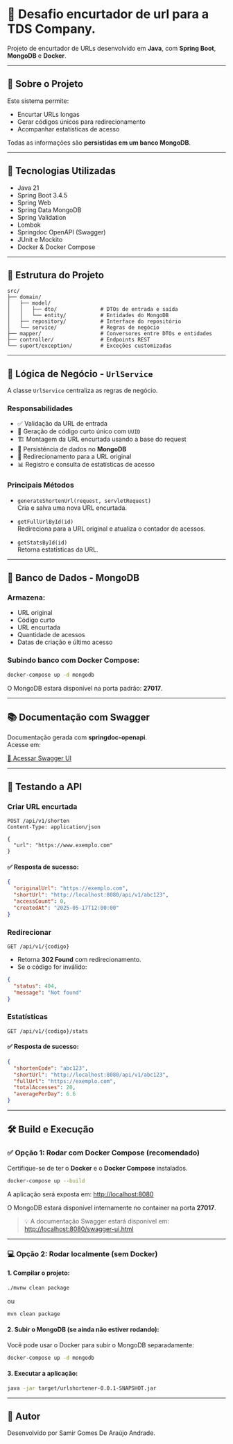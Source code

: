 # 🔗 Desafio encurtador de url para a TDS Company.

Projeto de encurtador de URLs desenvolvido em **Java**, com **Spring Boot**, **MongoDB** e **Docker**.

---

## 📌 Sobre o Projeto

Este sistema permite:

- Encurtar URLs longas
- Gerar códigos únicos para redirecionamento
- Acompanhar estatísticas de acesso

Todas as informações são **persistidas em um banco MongoDB**.

---

## 🚀 Tecnologias Utilizadas

- Java 21  
- Spring Boot 3.4.5  
- Spring Web  
- Spring Data MongoDB  
- Spring Validation  
- Lombok  
- Springdoc OpenAPI (Swagger)  
- JUnit e Mockito  
- Docker & Docker Compose  

---

## 🧱 Estrutura do Projeto

```
src/
├── domain/
│   ├── model/
│   │   ├── dto/              # DTOs de entrada e saída
│   │   └── entity/           # Entidades do MongoDB
│   ├── repository/           # Interface do repositório
│   └── service/              # Regras de negócio
├── mapper/                   # Conversores entre DTOs e entidades
├── controller/               # Endpoints REST
└── suport/exception/         # Exceções customizadas
```

---

## 🧠 Lógica de Negócio - `UrlService`

A classe `UrlService` centraliza as regras de negócio.

### Responsabilidades

- ✅ Validação da URL de entrada
- 🔐 Geração de código curto único com `UUID`
- 🏗️ Montagem da URL encurtada usando a base do request
- 💾 Persistência de dados no **MongoDB**
- 🔁 Redirecionamento para a URL original
- 📊 Registro e consulta de estatísticas de acesso

### Principais Métodos

- `generateShortenUrl(request, servletRequest)`  
  Cria e salva uma nova URL encurtada.

- `getFullUrlById(id)`  
  Redireciona para a URL original e atualiza o contador de acessos.

- `getStatsById(id)`  
  Retorna estatísticas da URL.

---

## 💾 Banco de Dados - MongoDB

### Armazena:

- URL original  
- Código curto  
- URL encurtada  
- Quantidade de acessos  
- Datas de criação e último acesso  

### Subindo banco com Docker Compose:

```bash
docker-compose up -d mongodb
```

O MongoDB estará disponível na porta padrão: **27017**.

---

## 📚 Documentação com Swagger

Documentação gerada com **springdoc-openapi**.  
Acesse em:

[🔗 Acessar Swagger UI](http://localhost:8080/swagger-ui.html)

---

## 🧪 Testando a API

### Criar URL encurtada

```http
POST /api/v1/shorten
Content-Type: application/json

{
  "url": "https://www.exemplo.com"
}
```

#### ✅ Resposta de sucesso:

```json
{
  "originalUrl": "https://exemplo.com",
  "shortUrl": "http://localhost:8080/api/v1/abc123",
  "accessCount": 0,
  "createdAt": "2025-05-17T12:00:00"
}
```

### Redirecionar

```http
GET /api/v1/{codigo}
```
- Retorna **302 Found** com redirecionamento.
- Se o código for inválido:

```json
{
  "status": 404,
  "message": "Not found"
}
```

### Estatísticas

```http
GET /api/v1/{codigo}/stats
```
#### ✅ Resposta de sucesso:

```json
{
  "shortenCode": "abc123",
  "shortUrl": "http://localhost:8080/api/v1/abc123",
  "fullUrl": "https://exemplo.com",
  "totalAccesses": 20,
  "averagePerDay": 6.6
}
```

---

## 🛠️ Build e Execução

### ✅ Opção 1: Rodar com Docker Compose (recomendado)

Certifique-se de ter o **Docker** e o **Docker Compose** instalados.

```bash
docker-compose up --build
```

A aplicação será exposta em: [http://localhost:8080](http://localhost:8080)

O MongoDB estará disponível internamente no container na porta **27017**.

> 💡 A documentação Swagger estará disponível em:  
> [http://localhost:8080/swagger-ui.html](http://localhost:8080/swagger-ui.html)

---

### 💻 Opção 2: Rodar localmente (sem Docker)

#### 1. Compilar o projeto:

```bash
./mvnw clean package
```
ou
```bash
mvn clean package
```

#### 2. Subir o MongoDB (se ainda não estiver rodando):

Você pode usar o Docker para subir o MongoDB separadamente:

```bash
docker-compose up -d mongodb
```

#### 3. Executar a aplicação:

```bash
java -jar target/urlshortener-0.0.1-SNAPSHOT.jar
```

---

## 📂 Autor

Desenvolvido por Samir Gomes De Araújo Andrade.
